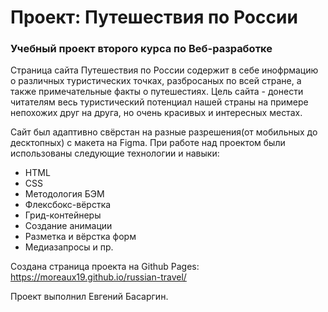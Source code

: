 # Проект: Путешествия по России

### Учебный проект второго курса по Веб-разработке

Страница сайта Путешествия по России содержит в себе инофрмацию о различных туристических точках, разбросаных по всей стране, а также примечательные факты о путешестиях. Цель сайта - донести читателям весь туристический потенциал нашей страны на примере непохожих друг на друга, но очень красивых и интересных местах.

Сайт был адаптивно свёрстан на разные разрешения(от мобильных до десктопных) с макета на Figma. При работе над проектом были использованы следующие технологии и навыки:

- HTML
- CSS
- Методология БЭМ
- Флексбокс-вёрстка
- Грид-контейнеры
- Создание анимации
- Разметка и вёрстка форм
- Медиазапросы и пр.

Создана страница проекта на Github Pages: https://moreaux19.github.io/russian-travel/

Проект выполнил Евгений Басаргин.
